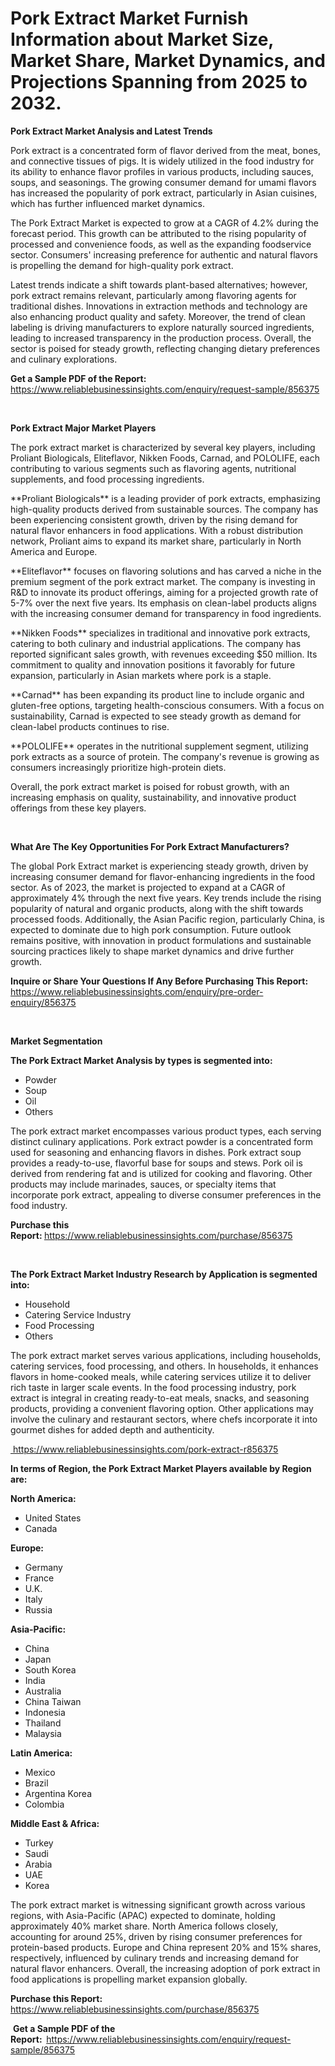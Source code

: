 <p><h1>Pork Extract Market Furnish Information about Market Size, Market Share, Market Dynamics, and Projections Spanning from 2025 to 2032.</h1></p><p><strong>Pork Extract Market Analysis and Latest Trends</strong></p>
<p><p>Pork extract is a concentrated form of flavor derived from the meat, bones, and connective tissues of pigs. It is widely utilized in the food industry for its ability to enhance flavor profiles in various products, including sauces, soups, and seasonings. The growing consumer demand for umami flavors has increased the popularity of pork extract, particularly in Asian cuisines, which has further influenced market dynamics.</p><p>The Pork Extract Market is expected to grow at a CAGR of 4.2% during the forecast period. This growth can be attributed to the rising popularity of processed and convenience foods, as well as the expanding foodservice sector. Consumers' increasing preference for authentic and natural flavors is propelling the demand for high-quality pork extract.</p><p>Latest trends indicate a shift towards plant-based alternatives; however, pork extract remains relevant, particularly among flavoring agents for traditional dishes. Innovations in extraction methods and technology are also enhancing product quality and safety. Moreover, the trend of clean labeling is driving manufacturers to explore naturally sourced ingredients, leading to increased transparency in the production process. Overall, the sector is poised for steady growth, reflecting changing dietary preferences and culinary explorations.</p></p>
<p><strong>Get a Sample PDF of the Report:&nbsp;</strong> <a href="https://www.reliablebusinessinsights.com/enquiry/request-sample/856375?utm_campaign=2876&utm_medium=2&utm_source=Github&utm_content=ia&utm_term=16042025&utm_id=pork-extract">https://www.reliablebusinessinsights.com/enquiry/request-sample/856375</a></p>
<p>&nbsp;</p>
<p><strong>Pork Extract Major Market Players</strong></p>
<p><p>The pork extract market is characterized by several key players, including Proliant Biologicals, Eliteflavor, Nikken Foods, Carnad, and POLOLIFE, each contributing to various segments such as flavoring agents, nutritional supplements, and food processing ingredients.</p><p>**Proliant Biologicals** is a leading provider of pork extracts, emphasizing high-quality products derived from sustainable sources. The company has been experiencing consistent growth, driven by the rising demand for natural flavor enhancers in food applications. With a robust distribution network, Proliant aims to expand its market share, particularly in North America and Europe.</p><p>**Eliteflavor** focuses on flavoring solutions and has carved a niche in the premium segment of the pork extract market. The company is investing in R&D to innovate its product offerings, aiming for a projected growth rate of 5-7% over the next five years. Its emphasis on clean-label products aligns with the increasing consumer demand for transparency in food ingredients.</p><p>**Nikken Foods** specializes in traditional and innovative pork extracts, catering to both culinary and industrial applications. The company has reported significant sales growth, with revenues exceeding $50 million. Its commitment to quality and innovation positions it favorably for future expansion, particularly in Asian markets where pork is a staple.</p><p>**Carnad** has been expanding its product line to include organic and gluten-free options, targeting health-conscious consumers. With a focus on sustainability, Carnad is expected to see steady growth as demand for clean-label products continues to rise.</p><p>**POLOLIFE** operates in the nutritional supplement segment, utilizing pork extracts as a source of protein. The company's revenue is growing as consumers increasingly prioritize high-protein diets.</p><p>Overall, the pork extract market is poised for robust growth, with an increasing emphasis on quality, sustainability, and innovative product offerings from these key players.</p></p>
<p>&nbsp;</p>
<p><strong>What Are The Key Opportunities For Pork Extract Manufacturers?</strong></p>
<p><p>The global Pork Extract market is experiencing steady growth, driven by increasing consumer demand for flavor-enhancing ingredients in the food sector. As of 2023, the market is projected to expand at a CAGR of approximately 4% through the next five years. Key trends include the rising popularity of natural and organic products, along with the shift towards processed foods. Additionally, the Asian Pacific region, particularly China, is expected to dominate due to high pork consumption. Future outlook remains positive, with innovation in product formulations and sustainable sourcing practices likely to shape market dynamics and drive further growth.</p></p>
<p><strong>Inquire or Share Your Questions If Any Before Purchasing This Report:</strong> <a href="https://www.reliablebusinessinsights.com/enquiry/pre-order-enquiry/856375?utm_campaign=2876&utm_medium=2&utm_source=Github&utm_content=ia&utm_term=16042025&utm_id=pork-extract">https://www.reliablebusinessinsights.com/enquiry/pre-order-enquiry/856375</a></p>
<p>&nbsp;</p>
<p><strong>Market Segmentation</strong></p>
<p><strong>The Pork Extract Market Analysis by types is segmented into:</strong></p>
<p><ul><li>Powder</li><li>Soup</li><li>Oil</li><li>Others</li></ul></p>
<p><p>The pork extract market encompasses various product types, each serving distinct culinary applications. Pork extract powder is a concentrated form used for seasoning and enhancing flavors in dishes. Pork extract soup provides a ready-to-use, flavorful base for soups and stews. Pork oil is derived from rendering fat and is utilized for cooking and flavoring. Other products may include marinades, sauces, or specialty items that incorporate pork extract, appealing to diverse consumer preferences in the food industry.</p></p>
<p><strong>Purchase this Report:&nbsp;</strong><a href="https://www.reliablebusinessinsights.com/purchase/856375?utm_campaign=2876&utm_medium=2&utm_source=Github&utm_content=ia&utm_term=16042025&utm_id=pork-extract">https://www.reliablebusinessinsights.com/purchase/856375</a></p>
<p>&nbsp;</p>
<p><strong>The Pork Extract Market Industry Research by Application is segmented into:</strong></p>
<p><ul><li>Household</li><li>Catering Service Industry</li><li>Food Processing</li><li>Others</li></ul></p>
<p><p>The pork extract market serves various applications, including households, catering services, food processing, and others. In households, it enhances flavors in home-cooked meals, while catering services utilize it to deliver rich taste in larger scale events. In the food processing industry, pork extract is integral in creating ready-to-eat meals, snacks, and seasoning products, providing a convenient flavoring option. Other applications may involve the culinary and restaurant sectors, where chefs incorporate it into gourmet dishes for added depth and authenticity.</p></p>
<p><a href="https://www.reliablebusinessinsights.com/pork-extract-r856375?utm_campaign=2876&utm_medium=2&utm_source=Github&utm_content=ia&utm_term=16042025&utm_id=pork-extract">&nbsp;https://www.reliablebusinessinsights.com/pork-extract-r856375</a></p>
<p><strong>In terms of Region, the Pork Extract Market Players available by Region are:</strong></p>
<p>
    <p> <strong> North America: </strong>
        <ul>
            <li>United States</li>
            <li>Canada</li>
        </ul>
        </p> 
    <p> <strong> Europe: </strong>
        <ul>
            <li>Germany</li>
            <li>France</li>
            <li>U.K.</li>
            <li>Italy</li>
            <li>Russia</li>
        </ul>
        </p> 
    <p> <strong> Asia-Pacific: </strong>
        <ul>
            <li>China</li>
            <li>Japan</li>
            <li>South Korea</li>
            <li>India</li>
            <li>Australia</li>
            <li>China Taiwan</li>
            <li>Indonesia</li>
            <li>Thailand</li>
            <li>Malaysia</li>
        </ul>
        </p> 
    <p> <strong> Latin America: </strong>
        <ul>
            <li>Mexico</li>
            <li>Brazil</li>
            <li>Argentina Korea</li>
            <li>Colombia</li>
        </ul>
        </p> 
    <p> <strong> Middle East & Africa: </strong>
        <ul>
            <li>Turkey</li>
            <li>Saudi</li>
            <li>Arabia</li>
            <li>UAE</li>
            <li>Korea</li>
        </ul>
    </p>
    </p>
<p><p>The pork extract market is witnessing significant growth across various regions, with Asia-Pacific (APAC) expected to dominate, holding approximately 40% market share. North America follows closely, accounting for around 25%, driven by rising consumer preferences for protein-based products. Europe and China represent 20% and 15% shares, respectively, influenced by culinary trends and increasing demand for natural flavor enhancers. Overall, the increasing adoption of pork extract in food applications is propelling market expansion globally.</p></p>
<p><strong>Purchase this Report: </strong><a href="https://www.reliablebusinessinsights.com/purchase/856375?utm_campaign=2876&utm_medium=2&utm_source=Github&utm_content=ia&utm_term=16042025&utm_id=pork-extract">https://www.reliablebusinessinsights.com/purchase/856375</a></p>
<p>&nbsp;<strong>Get a Sample PDF of the Report:&nbsp;&nbsp;</strong><a href="https://www.reliablebusinessinsights.com/enquiry/request-sample/856375?utm_campaign=2876&utm_medium=2&utm_source=Github&utm_content=ia&utm_term=16042025&utm_id=pork-extract">https://www.reliablebusinessinsights.com/enquiry/request-sample/856375</a></p>
<p><strong></strong></p>
<p><p></p><p></p><p></p></p>